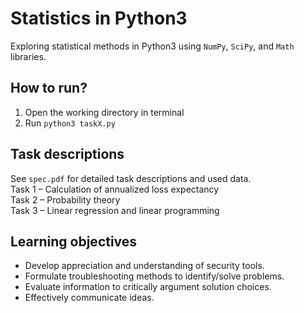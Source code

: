 # Statistics in Python3 
Exploring statistical methods in Python3 using `NumPy`, `SciPy`, and `Math` libraries.

## How to run?
1. Open the working directory in terminal
2. Run `python3 taskX.py`

## Task descriptions

See `spec.pdf` for detailed task descriptions and used data.</br>
Task 1 – Calculation of annualized loss expectancy </br>
Task 2 – Probability theory </br>
Task 3 – Linear regression and linear programming

## Learning objectives 
- Develop appreciation and understanding of security tools.
- Formulate troubleshooting methods to identify/solve problems.
- Evaluate information to critically argument solution choices.
- Effectively communicate ideas.
